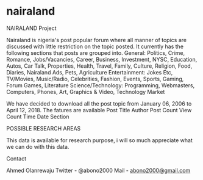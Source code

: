 # nairaland
NAIRALAND Project 

Nairaland is nigeria's post popular forum where all manner of topics are discussed with little restriction on the topic posted.
It currently has the following sections that posts are grouped into.
General: Politics, Crime, Romance, Jobs/Vacancies, Career, Business, Investment, NYSC, Education, Autos, Car Talk, Properties, Health, Travel, Family, Culture, Religion, Food, Diaries, Nairaland Ads, Pets, Agriculture
Entertainment: Jokes Etc, TV/Movies, Music/Radio, Celebrities, Fashion, Events, Sports, Gaming, Forum Games, Literature
Science/Technology: Programming, Webmasters, Computers, Phones, Art, Graphics & Video, Technology Market

We have decided to download all the post topic from January 06, 2006 to April 12, 2018.
The fatures are available
Post Title	Author	Post Count	View Count	Time	Date	Section


POSSIBLE RESEARCH AREAS

This data is available for research purpose, i will so much appreciate what we can do with this data.


Contact

Ahmed Olanrewaju
Twitter - @abono2000
Mail - abono2000@gmail.com


